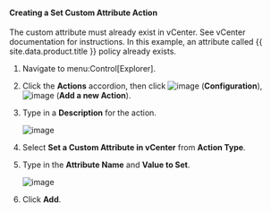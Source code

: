#### Creating a Set Custom Attribute Action

The custom attribute must already exist in vCenter. See vCenter
documentation for instructions. In this example, an attribute called
{{ site.data.product.title }} policy already exists.

1.  Navigate to menu:Control\[Explorer\].

2.  Click the **Actions** accordion, then click
    ![image](../images/1847.png) (**Configuration**),
    ![image](../images/1862.png) (**Add a new Action**).

3.  Type in a **Description** for the action.

    ![image](../images/1926.png)

4.  Select **Set a Custom Attribute in vCenter** from **Action Type**.

5.  Type in the **Attribute Name** and **Value to Set**.

    ![image](../images/1925.png)

6.  Click **Add**.
